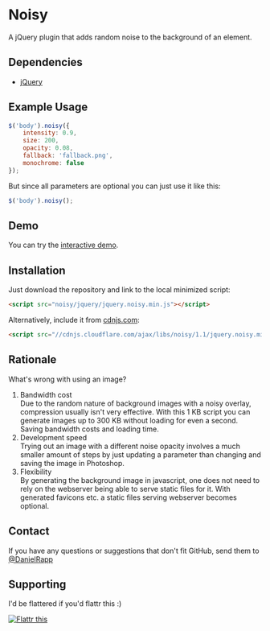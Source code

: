 # Noisy

A jQuery plugin that adds random noise to the background of an element.

## Dependencies

-   [jQuery](https://github.com/jquery/jquery)

## Example Usage

````javascript
$('body').noisy({
    intensity: 0.9, 
    size: 200, 
    opacity: 0.08,
    fallback: 'fallback.png',
    monochrome: false
});
````

But since all parameters are optional you can just use it like this:

````javascript
$('body').noisy();
````

## Demo

You can try the [interactive demo](http://rappdaniel.com/other/noisy-sample/).

## Installation

Just download the repository and link to the local minimized script:

````html
<script src="noisy/jquery/jquery.noisy.min.js"></script>
````

Alternatively, include it from [cdnjs.com](http://cdnjs.com):

````html
<script src="//cdnjs.cloudflare.com/ajax/libs/noisy/1.1/jquery.noisy.min.js"></script>
````

## Rationale

What's wrong with using an image?

1.  Bandwidth cost  
    Due to the random nature of background images with a noisy overlay,
    compression usually isn't very effective. With this 1 KB script you can
    generate images up to 300 KB without loading for even a second. Saving
    bandwidth costs and loading time.
2.  Development speed  
    Trying out an image with a different noise opacity involves a much smaller
    amount of steps by just updating a parameter than changing and saving the
    image in Photoshop.
3.  Flexibility  
    By generating the background image in javascript, one does not need to rely
    on the webserver being able to serve static files for it. With generated
    favicons etc. a static files serving webserver becomes optional.

## Contact

If you have any questions or suggestions that don't fit GitHub, send them to [@DanielRapp](http://twitter.com/DanielRapp)

## Supporting

I'd be flattered if you'd flattr this :)

[![Flattr this](http://api.flattr.com/button/flattr-badge-large.png)](http://flattr.com/thing/143004/jQuery-noise-generator)


